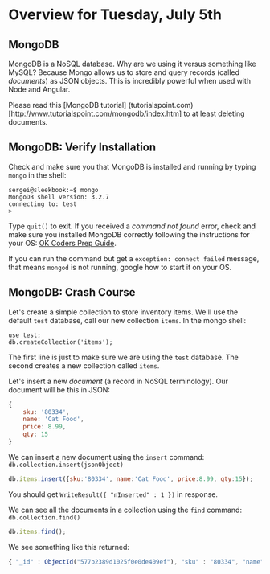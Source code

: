 Overview for Tuesday, July 5th
==============================

MongoDB
-------
MongoDB is a NoSQL database.  Why are we using it versus something like MySQL?  Because Mongo allows us to store and query records (called *documents*) as JSON objects.  This is incredibly powerful when used with Node and Angular.

Please read this [MongoDB tutorial] (tutorialspoint.com)[http://www.tutorialspoint.com/mongodb/index.htm]
to at least deleting documents.

MongoDB: Verify Installation
----------------------------
Check and make sure you that MongoDB is installed and running by typing `mongo` in the shell:
```shell
sergei@sleekbook:~$ mongo
MongoDB shell version: 3.2.7
connecting to: test
>
```
Type `quit()` to exit.  If you received a *command not found* error, check and make sure you installed MongoDB correctly following the instructions for your OS: [OK Coders Prep Guide](https://github.com/sergei202/okcoders-backend/blob/master/00-preparation/README.md).

If you can run the command but get a `exception: connect failed` message, that means `mongod` is not running, google how to start it on your OS.

MongoDB: Crash Course
---------------------
Let's create a simple collection to store inventory items.  We'll use the default `test` database, call our new collection `items`.  In the mongo shell:
```shell
use test;
db.createCollection('items');
```
The first line is just to make sure we are using the `test` database.  The second creates a new collection called `items`.

Let's insert a new *document* (a record in NoSQL terminology).  Our document will be this in JSON:
```js
{
	sku: '80334',
	name: 'Cat Food',
	price: 8.99,
	qty: 15
}
```

We can insert a new document using the `insert` command: `db.collection.insert(jsonObject)`
```js
db.items.insert({sku:'80334', name:'Cat Food', price:8.99, qty:15});
```
You should get `WriteResult({ "nInserted" : 1 })` in response.

We can see all the documents in a collection using the `find` command: `db.collection.find()`
```js
db.items.find();
```
We see something like this returned:
```js
{ "_id" : ObjectId("577b2389d1025f0e0de409ef"), "sku" : "80334", "name" : "Cat Food", "price" : 8.99, "qty" : 15 }
```
